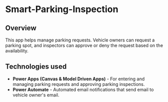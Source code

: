 # Smart-Parking-Inspection

## Overview
This app helps manage parking requests. Vehicle owners can request a parking spot, and inspectors can approve or deny the request based on the availability.

## Technologies used
- **Power Apps (Canvas & Model Driven Apps)** - For entering and managing parking requests and approving parking inspections.
- **Power Automate** - Automated email notifications that send email to vehicle owner's email.
